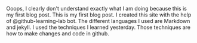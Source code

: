 Ooops, I clearly don't understand exactly what I am doing because this is my first blog post.
This is my first blog post. I created this site with the help of @github-learning-lab bot.
The different languages I used are Markdown and jekyll.
I used the techniques I learned yesterday. Those techniques are how to make changes
and code in github.
